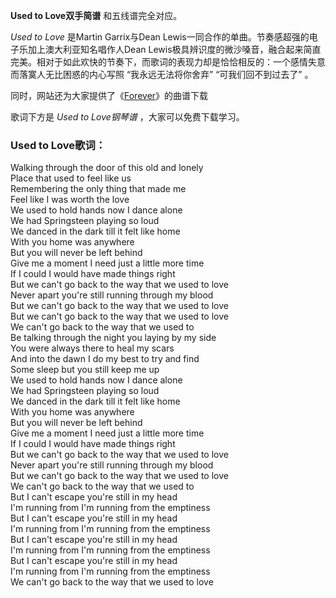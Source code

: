 

**Used to Love双手简谱** 和五线谱完全对应。

_Used to Love_ 是Martin Garrix与Dean Lewis一同合作的单曲。节奏感超强的电子乐加上澳大利亚知名唱作人Dean
Lewis极具辨识度的微沙嗓音，融合起来简直完美。相对于如此欢快的节奏下，而歌词的表现力却是恰恰相反的：一个感情失意而落寞人无比困惑的内心写照
“我永远无法将你舍弃” “可我们回不到过去了” 。

同时，网站还为大家提供了《[Forever](Music-9488-Forever-Martin-Garrix.html "Forever")》的曲谱下载

歌词下方是 _Used to Love钢琴谱_ ，大家可以免费下载学习。

### Used to Love歌词：

Walking through the door of this old and lonely  
Place that used to feel like us  
Remembering the only thing that made me  
Feel like I was worth the love  
We used to hold hands now I dance alone  
We had Springsteen playing so loud  
We danced in the dark till it felt like home  
With you home was anywhere  
But you will never be left behind  
Give me a moment I need just a little more time  
If I could I would have made things right  
But we can't go back to the way that we used to love  
Never apart you're still running through my blood  
But we can't go back to the way that we used to love  
But we can't go back to the way that we used to love  
We can't go back to the way that we used to  
Be talking through the night you laying by my side  
You were always there to heal my scars  
And into the dawn I do my best to try and find  
Some sleep but you still keep me up  
We used to hold hands now I dance alone  
We had Springsteen playing so loud  
We danced in the dark till it felt like home  
With you home was anywhere  
But you will never be left behind  
Give me a moment I need just a little more time  
If I could I would have made things right  
But we can't go back to the way that we used to love  
Never apart you're still running through my blood  
But we can't go back to the way that we used to love  
We can't go back to the way that we used to  
But I can't escape you're still in my head  
I'm running from I'm running from the emptiness  
But I can't escape you're still in my head  
I'm running from I'm running from the emptiness  
But I can't escape you're still in my head  
I'm running from I'm running from the emptiness  
But I can't escape you're still in my head  
I'm running from I'm running from the emptiness  
We can't go back to the way that we used to love

